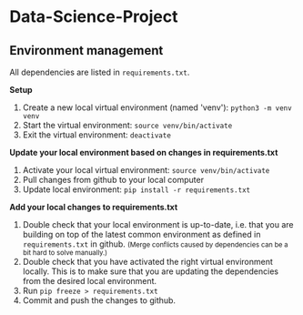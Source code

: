 # Data-Science-Project

## Environment management  
All dependencies are listed in `requirements.txt`.

**Setup**
1. Create a new local virtual environment (named 'venv'): `python3 -m venv venv`
1. Start the virtual environment: `source venv/bin/activate`
1. Exit the virtual environment: `deactivate`  

**Update your local environment based on changes in requirements.txt**
1. Activate your local virtual environment: `source venv/bin/activate`
1. Pull changes from github to your local computer
1. Update local environment: `pip install -r requirements.txt`

**Add your local changes to requirements.txt**
1. Double check that your local environment is up-to-date, i.e. that you are building on top of the latest common environment as defined in `requirements.txt` in github. 
<small>(Merge conflicts caused by dependencies can be a bit hard to solve manually.)</small>
1. Double check that you have activated the right virtual environment locally. This is to make sure that you are updating the dependencies from the desired local environment.   
1. Run `pip freeze > requirements.txt`
1. Commit and push the changes to github.
  